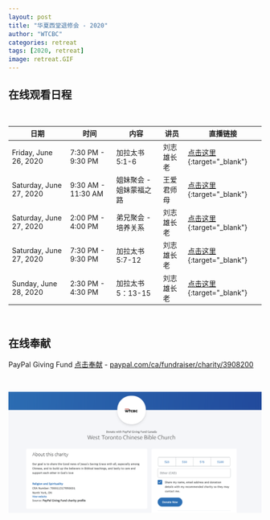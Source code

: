 ```yaml
---
layout: post
title: "华夏西堂退修会 - 2020"
author: "WTCBC"
categories: retreat
tags: [2020, retreat]
image: retreat.GIF
---
```


## 在线观看日程

<br/>

| 日期                    | 时间               | 内容                    | 讲员       | 直播链接                                                            |
| ----------------------- | ------------------ | ----------------------- | ---------- | ------------------------------------------------------------------- |
| Friday, June 26, 2020   | 7:30 PM - 9:30 PM  | 加拉太书5:1-6           | 刘志雄长老 | [点击这里](https://www.facebook.com/westcbc/live){:target="_blank"} |
| Saturday, June 27, 2020 | 9:30 AM - 11:30 AM | 姐妹聚会 - 姐妹蒙福之路 | 王爱君师母 | [点击这里](https://www.facebook.com/westcbc/live){:target="_blank"} |
| Saturday, June 27, 2020 | 2:00 PM - 4:00 PM  | 弟兄聚会 - 培养关系     | 刘志雄长老 | [点击这里](https://www.facebook.com/westcbc/live){:target="_blank"} |
| Saturday, June 27, 2020 | 7:30 PM - 9:30 PM  | 加拉太书5:7-12          | 刘志雄长老 | [点击这里](https://www.facebook.com/westcbc/live){:target="_blank"} |
| Sunday, June 28, 2020   | 2:30 PM - 4:30 PM  | 加拉太书5：13-15        | 刘志雄长老 | [点击这里](https://www.facebook.com/westcbc/live){:target="_blank"} |


<br/>

## 在线奉献

PayPal Giving Fund [点击奉献](https://paypal.com/ca/fundraiser/charity/3908200) - [paypal.com/ca/fundraiser/charity/3908200](https://paypal.com/ca/fundraiser/charity/3908200)

<br/>

![PayPal](/assets/img/paypal-giving-fund.png)
